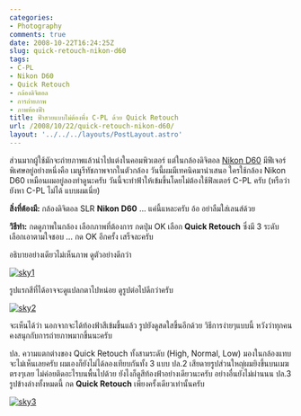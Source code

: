 ```yaml
---
categories:
- Photography
comments: true
date: 2008-10-22T16:24:25Z
slug: quick-retouch-nikon-d60
tags:
- C-PL
- Nikon D60
- Quick Retouch
- กล้องดิจิตอล
- การถ่ายภาพ
- ภาพท้องฟ้า
title: ฟ้าสวยแบบไม่ต้องพึ่ง C-PL ด้วย Quick Retouch
url: /2008/10/22/quick-retouch-nikon-d60/
layout: '../../../layouts/PostLayout.astro'
---
```


ส่วนมากผู้ใช้มักจะถ่ายภาพแล้วนำไปแต่งในคอมพิวเตอร์ แต่ในกล้องดิจิตอล [Nikon D60](https://armno.in.th/20081021/%E0%B8%A3%E0%B8%B5%E0%B8%A7%E0%B8%B4%E0%B8%A7-nikon-d60-%E0%B9%80%E0%B8%AB%E0%B8%A3%E0%B8%AD%E0%B9%80%E0%B8%99%E0%B8%B5%E0%B9%88%E0%B8%A2) มีฟีเจอร์พิเศษอยู่อย่างหนึ่งคือ เมนูรีทัชภาพจากในตัวกล้อง วันนี้ผมมีเทคนิคมานำเสนอ ใครใช้กล้อง Nikon D60 เหมือนผมอยู่ลองทำดูนะครับ วันนี้จะทำฟ้าให้เข้มขึ้นโดยไม่ต้องใช้ฟิลเตอร์ C-PL ครับ (หรือว่ายังหา C-PL ไม่ได้ แบบผมเนี่ย)

**สิ่งที่ต้องมี:** กล้องดิจิตอล SLR **Nikon D60** … แค่นี้แหละครับ อ้อ อย่าลืมใส่เลนส์ด้วย

**วิธีทำ:** กดดูภาพในกล้อง เลือกภาพที่ต้องการ กดปุ่ม OK เลือก **Quick Retouch** ซึ่งมี 3 ระดับ เลือกเอาตามใจชอบ … กด OK อีกครั้ง เสร็จละครับ

อธิบายอย่างเดียวไม่เห็นภาพ ดูตัวอย่างดีกว่า

[![sky1](https://armno.in.th/wp-content/uploads/2008/10/sky1-thumb.jpg)](https://armno.in.th/wp-content/uploads/2008/10/sky1.jpg)

รูปแรกสีที่ได้อาจจะดูแปลกตาไปหน่อย ดูรูปต่อไปดีกว่าครับ

[![sky2](https://armno.in.th/wp-content/uploads/2008/10/sky2-thumb.jpg)](https://armno.in.th/wp-content/uploads/2008/10/sky2.jpg)

จะเห็นได้ว่า นอกจากจะได้ท้องฟ้าสีเข้มขึ้นแล้ว รูปยังดูสดใสขึ้นอีกด้วย วิธีการง่ายๆแบบนี้ หวังว่าทุกคนคงสนุกกับการถ่ายภาพมากขึ้นนะครับ

ปล. ความแตกต่างของ Quick Retouch ทั้งสามระดับ (High, Normal, Low) มองในกล้องแทบจะไม่เห็นเลยครับ ผมเองก็ยังไม่ได้ลองเทียบกันทั้ง 3 แบบ
ปล.2 เสียดายรูปส่วนใหญ่ผมยิงขึ้นบนเมฆตรงๆเลย ไม่ค่อยติดอะไรบนพื้นไปด้วย ยังไงก็ดูสีท้องฟ้าอย่างเดียวนะครับ อย่างอื่นยังไม่ผ่านนน
ปล.3 รูปข้างล่างทั้งหมดนี้ กด **Quick Retouch** เพียงครั้งเดียวเท่านั้นครับ

[![sky3](https://armno.in.th/wp-content/uploads/2008/10/sky3-thumb.jpg)](https://armno.in.th/wp-content/uploads/2008/10/sky3.jpg)
